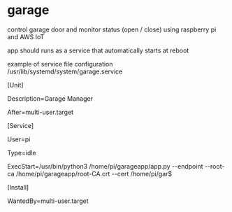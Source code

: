 # garage
control garage door and monitor status (open / close) using raspberry pi and AWS IoT

app should runs as a service that automatically starts at reboot

example of service file configuration /usr/lib/systemd/system/garage.service

[Unit]

Description=Garage Manager

After=multi-user.target

[Service]

User=pi

Type=idle

ExecStart=/usr/bin/python3 /home/pi/garageapp/app.py --endpoint <mqtt broker endpoint> --root-ca /home/pi/garageapp/root-CA.crt --cert /home/pi/gar$

[Install]

WantedBy=multi-user.target
  
  
